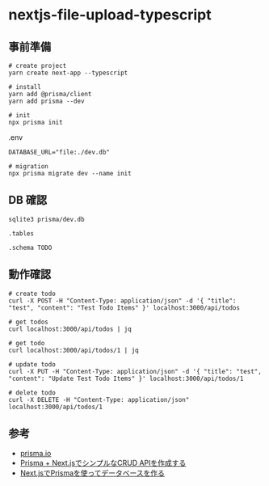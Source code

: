 # nextjs-file-upload-typescript

## 事前準備

``` shell
# create project
yarn create next-app --typescript

# install
yarn add @prisma/client
yarn add prisma --dev

# init
npx prisma init
```

.env
``` shell
DATABASE_URL="file:./dev.db"
```

``` shell
# migration
npx prisma migrate dev --name init
```

## DB 確認

``` shell
sqlite3 prisma/dev.db

.tables

.schema TODO
```

## 動作確認

``` shell
# create todo
curl -X POST -H "Content-Type: application/json" -d '{ "title": "test", "content": "Test Todo Items" }' localhost:3000/api/todos

# get todos
curl localhost:3000/api/todos | jq

# get todo
curl localhost:3000/api/todos/1 | jq

# update todo
curl -X PUT -H "Content-Type: application/json" -d '{ "title": "test", "content": "Update Test Todo Items" }' localhost:3000/api/todos/1

# delete todo
curl -X DELETE -H "Content-Type: application/json" localhost:3000/api/todos/1
```

## 参考

- [prisma.io](https://www.prisma.io/)
- [Prisma + Next.jsでシンプルなCRUD APIを作成する](https://illumination-k.dev/techblog/posts/prisma_next_simple_crud)
- [Next.jsでPrismaを使ってデータベースを作る](https://omkz.net/next-js-prisma/)
